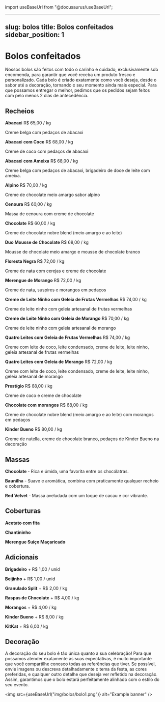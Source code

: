 import useBaseUrl from "@docusaurus/useBaseUrl";

---
slug: bolos
title: Bolos confeitados
sidebar_position: 1
---

# Bolos confeitados

Nossos bolos são feitos com todo o carinho e cuidado, exclusivamente sob encomenda, para garantir que você receba um produto fresco e personalizado. Cada bolo é criado exatamente como você deseja, desde o sabor até a decoração, tornando o seu momento ainda mais especial. Para que possamos entregar o melhor, pedimos que os pedidos sejam feitos com pelo menos 2 dias de antecedência.

## Recheios

**Abacaxi** R$ 65,00 / kg

Creme belga com pedaços de abacaxi

**Abacaxi com Coco** R$ 68,00 / kg

Creme de coco com pedaços de abacaxi

**Abacaxi com Ameixa** R$ 68,00 / kg

Creme belga com pedaços de abacaxi, brigadeiro de doce de leite com ameixa.

**Alpino** R$ 70,00 / kg

Creme de chocolate meio amargo sabor alpino

**Cenoura** R$ 60,00 / kg

Massa de cenoura com creme de chocolate

**Chocolate** R$ 60,00 / kg

Creme de chocolate nobre blend (meio amargo e ao leite)

**Duo Mousse de Chocolate** R$ 68,00 / kg

Mousse de chocolate meio amargo e mousse de chocolate branco

**Floresta Negra** R$ 72,00 / kg

Creme de nata com cerejas e creme de chocolate

**Merengue de Morango** R$ 72,00 / kg

Creme de nata, suspiros e morangos em pedaços

**Creme de Leite Ninho com Geleia de Frutas Vermelhas** R$ 74,00 / kg

Creme de leite ninho com geleia artesanal de frutas vermelhas

**Creme de Leite Ninho com Geleia de Morango** R$ 70,00 / kg

Creme de leite ninho com geleia artesanal de morango

**Quatro Leites com Geleia de Frutas Vermelhas** R$ 74,00 / kg

Creme com leite de coco, leite condensado, creme de leite, leite ninho, geleia artesanal de frutas vermelhas

**Quatro Leites com Geleia de Morango** R$ 72,00 / kg

Creme com leite de coco, leite condensado, creme de leite, leite ninho, geleia artesanal de morango

**Prestígio** R$ 68,00 / kg

Creme de coco e creme de chocolate

**Chocolate com morangos** R$ 68,00 / kg

Creme de chocolate nobre blend (meio amargo e ao leite) com morangos em pedaços

**Kinder Bueno** R$ 80,00 / kg

Creme de nutella, creme de chocolate branco, pedaços de Kinder Bueno na decoração

## Massas

**Chocolate** - Rica e úmida, uma favorita entre os chocólatras.

**Baunilha** - Suave e aromática, combina com praticamente qualquer recheio e cobertura.

**Red Velvet** - Massa aveludada com um toque de cacau e cor vibrante.

## Coberturas

**Acetato com fita**

**Chantininho**

**Merengue Suiço Maçaricado**

## Adicionais

**Brigadeiro** + R$ 1,00 / unid

**Beijinho** + R$ 1,00 / unid

**Granulado Split** + R$ 2,00 / kg

**Raspas de Chocolate** + R$ 4,00 / kg

**Morangos** + R$ 4,00 / kg

**Kinder Bueno** + R$ 8,00 / kg

**KitKat** + R$ 6,00 / kg

## Decoração

A decoração do seu bolo é tão única quanto a sua celebração! Para que possamos atender exatamente às suas expectativas, é muito importante que você compartilhe conosco todas as referências que tiver. Se possível, envie imagens ou descreva detalhadamente o tema da festa, as cores preferidas, e qualquer outro detalhe que deseja ver refletido na decoração. Assim, garantimos que o bolo estará perfeitamente alinhado com o estilo do seu evento.

<img
  src={useBaseUrl("img/bolos/bolo1.png")}
  alt="Example banner"
/>